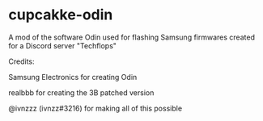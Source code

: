 # cupcakke-odin
A mod of the software Odin used for flashing Samsung firmwares created for a Discord server "Techflops"

Credits:

Samsung Electronics for creating Odin

realbbb for creating the 3B patched version

@ivnzzz (ivnzz#3216) for making all of this possible
